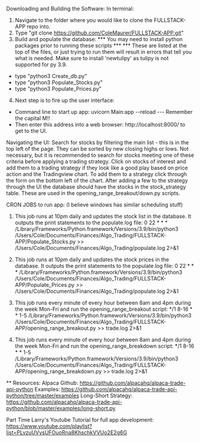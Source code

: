 Downloading and Building the Software:
In terminal:
1. Navigate to the folder where you would like to clone the FULLSTACK-APP repo into.
2. Type "git clone https://github.com/ColeMaurer/FULLSTACK-APP.git"
3. Build and populate the database:
*** You may need to install python packages prior to running these scripts ***
*** These are listed at the top of the files, or just trying to run them will result in errors that tell you what is 
   needed. Make sure to install 'newtulipy' as tulipy is not supported for py 3.9.
  - type "python3 Create_db.py"
  - type "python3 Populate_Stocks.py"
  - type "python3 Populate_Prices.py"
4. Next step is to fire up the user interface:
  - Command line to start up app: uvicorn Main:app --reload  --- Remember the capital M!!
  - Then enter this address into a web browser: http://localhost:8000/ to get to the UI.

Navigating the UI:
  Search for stocks by filtering the main list - this is in the top left of the page. They can be sorted
by new closing highs or lows. Not necessary, but it is recommended to search for stocks meeting
one of these criteria before applying a trading strategy.
  Click on stocks of interest and add them to a trading strategy if they look like a good play
based on price action and the Tradingview chart. To add them to a strategy click through the form on the
bottom left of the chart.
After adding a few to the strategy through the UI the database should have the stocks in the stock_strategy table. 
These are used in the opening_range_breakout/down.py scripts.

CRON JOBS to run app: (I believe windows has similar scheduling stuff)
1. This job runs at 10pm daily and updates the stock list in the database. It outputs the print statements to the populate.log file:
0 22 * * * /Library/Frameworks/Python.framework/Versions/3.9/bin/python3 /Users/Cole/Documents/Finances/Algo_Trading/FULLSTACK-APP/Populate_Stocks.py >> /Users/Cole/Documents/Finances/Algo_Trading/populate.log 2>&1

2. This job runs at 10pm daily and updates the stock prices in the database. It outputs the print statements to the populate.log file:
0 22 * * * /Library/Frameworks/Python.framework/Versions/3.9/bin/python3 /Users/Cole/Documents/Finances/Algo_Trading/FULLSTACK-APP/Populate_Prices.py >> /Users/Cole/Documents/Finances/Algo_Trading/populate.log 2>&1

3. This job runs every minute of every hour between 8am and 4pm during the week Mon-Fri and run the opening_range_breakout script:
*/1 8-16 * * 1-5 /Library/Frameworks/Python.framework/Versions/3.9/bin/python3 /Users/Cole/Documents/Finances/Algo_Trading/FULLSTACK-APP/opening_range_breakout.py >> trade.log 2>&1

4. This job runs every minute of every hour between 8am and 4pm during the week Mon-Fri and run the opening_range_breakdown script:
*/1 8-16 * * 1-5 /Library/Frameworks/Python.framework/Versions/3.9/bin/python3 /Users/Cole/Documents/Finances/Algo_Trading/FULLSTACK-APP/opening_range_breakdown.py >> trade.log 2>&1

** Resources:
Alpaca Github:
https://github.com/alpacahq/alpaca-trade-api-python
Examples:
https://github.com/alpacahq/alpaca-trade-api-python/tree/master/examples
Long-Short Strategy:
https://github.com/alpacahq/alpaca-trade-api-python/blob/master/examples/long-short.py

Part Time Larry's Youtube Tutorial for full app development:
https://www.youtube.com/playlist?list=PLvzuUVysUFOuoRna8KhschkVVUo2E2g6G
